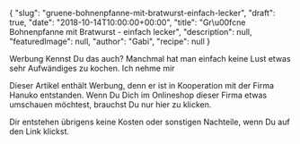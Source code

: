 {
    "slug": "gruene-bohnenpfanne-mit-bratwurst-einfach-lecker",
    "draft": true,
    "date": "2018-10-14T10:00:00+00:00",
    "title": "Gr\u00fcne Bohnenpfanne mit Bratwurst - einfach lecker",
    "description": null,
    "featuredImage": null,
    "author": "Gabi",
    "recipe": null
}

Werbung
Kennst Du das auch? Manchmal hat man einfach keine Lust etwas sehr Aufwändiges zu kochen. Ich nehme mir 

Dieser Artikel enthält Werbung, denn er ist in Kooperation mit der Firma Hanuko entstanden. Wenn Du Dich im Onlineshop dieser Firma etwas umschauen möchtest, brauchst Du nur hier zu klicken.

Dir entstehen übrigens keine Kosten oder sonstigen Nachteile, wenn Du auf den Link klickst.